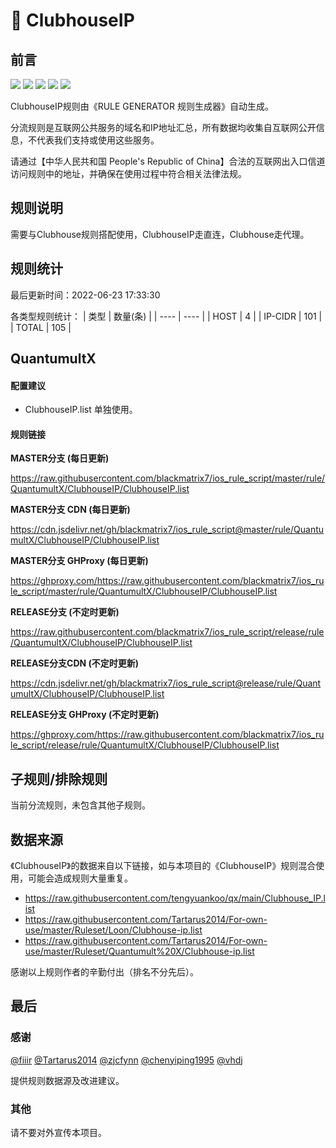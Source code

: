 # 🧸 ClubhouseIP

## 前言

![](https://shields.io/badge/-移除重复规则-ff69b4) ![](https://shields.io/badge/-DOMAIN与DOMAIN--SUFFIX合并-green) ![](https://shields.io/badge/-DOMAIN--SUFFIX间合并-critical) ![](https://shields.io/badge/-DOMAIN--SUFFIX与DOMAIN--KEYWORD合并-blue) ![](https://shields.io/badge/-IP--CIDR(6)合并-blueviolet) 

ClubhouseIP规则由《RULE GENERATOR 规则生成器》自动生成。

分流规则是互联网公共服务的域名和IP地址汇总，所有数据均收集自互联网公开信息，不代表我们支持或使用这些服务。

请通过【中华人民共和国 People's Republic of China】合法的互联网出入口信道访问规则中的地址，并确保在使用过程中符合相关法律法规。

## 规则说明
需要与Clubhouse规则搭配使用，ClubhouseIP走直连，Clubhouse走代理。

## 规则统计

最后更新时间：2022-06-23 17:33:30

各类型规则统计：
| 类型 | 数量(条)  | 
| ---- | ----  |
| HOST | 4  | 
| IP-CIDR | 101  | 
| TOTAL | 105  | 


## QuantumultX 

#### 配置建议
- ClubhouseIP.list 单独使用。

#### 规则链接
**MASTER分支 (每日更新)**

https://raw.githubusercontent.com/blackmatrix7/ios_rule_script/master/rule/QuantumultX/ClubhouseIP/ClubhouseIP.list

**MASTER分支 CDN (每日更新)**

https://cdn.jsdelivr.net/gh/blackmatrix7/ios_rule_script@master/rule/QuantumultX/ClubhouseIP/ClubhouseIP.list

**MASTER分支 GHProxy (每日更新)**

https://ghproxy.com/https://raw.githubusercontent.com/blackmatrix7/ios_rule_script/master/rule/QuantumultX/ClubhouseIP/ClubhouseIP.list

**RELEASE分支 (不定时更新)**

https://raw.githubusercontent.com/blackmatrix7/ios_rule_script/release/rule/QuantumultX/ClubhouseIP/ClubhouseIP.list

**RELEASE分支CDN (不定时更新)**

https://cdn.jsdelivr.net/gh/blackmatrix7/ios_rule_script@release/rule/QuantumultX/ClubhouseIP/ClubhouseIP.list

**RELEASE分支 GHProxy (不定时更新)**

https://ghproxy.com/https://raw.githubusercontent.com/blackmatrix7/ios_rule_script/release/rule/QuantumultX/ClubhouseIP/ClubhouseIP.list

## 子规则/排除规则


当前分流规则，未包含其他子规则。

## 数据来源

《ClubhouseIP》的数据来自以下链接，如与本项目的《ClubhouseIP》规则混合使用，可能会造成规则大量重复。

- https://raw.githubusercontent.com/tengyuankoo/qx/main/Clubhouse_IP.list
- https://raw.githubusercontent.com/Tartarus2014/For-own-use/master/Ruleset/Loon/Clubhouse-ip.list
- https://raw.githubusercontent.com/Tartarus2014/For-own-use/master/Ruleset/Quantumult%20X/Clubhouse-ip.list


感谢以上规则作者的辛勤付出（排名不分先后）。

## 最后

### 感谢

[@fiiir](https://github.com/fiiir) [@Tartarus2014](https://github.com/Tartarus2014) [@zjcfynn](https://github.com/zjcfynn) [@chenyiping1995](https://github.com/chenyiping1995) [@vhdj](https://github.com/vhdj)

提供规则数据源及改进建议。

### 其他

请不要对外宣传本项目。